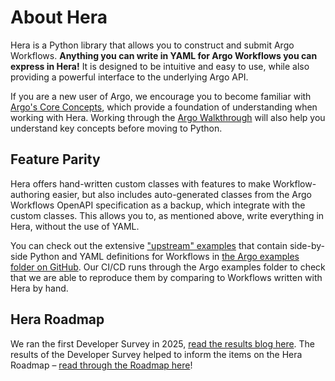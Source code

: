 # About Hera

Hera is a Python library that allows you to construct and submit Argo Workflows. **Anything you can write in YAML for
Argo Workflows you can express in Hera!** It is designed to be intuitive and easy to use, while also providing a
powerful interface to the underlying Argo API.

If you are a new user of Argo, we encourage you to become familiar with
[Argo's Core Concepts](https://argoproj.github.io/argo-workflows/workflow-concepts/), which provide a foundation of
understanding when working with Hera. Working through the
[Argo Walkthrough](https://argoproj.github.io/argo-workflows/walk-through/) will also help you understand key concepts
before moving to Python.

## Feature Parity

Hera offers hand-written custom classes with features to make Workflow-authoring easier, but also includes
auto-generated classes from the Argo Workflows OpenAPI specification as a backup, which integrate with the custom
classes. This allows you to, as mentioned above, write everything in Hera, without the use of YAML.

You can check out the extensive ["upstream" examples](../examples/workflows/upstream/dag_diamond.md) that contain
side-by-side Python and YAML definitions for Workflows in
[the Argo examples folder on GitHub](https://github.com/argoproj/argo-workflows/tree/master/examples). Our CI/CD runs
through the Argo examples folder to check that we are able to reproduce them by comparing to Workflows written with Hera
by hand.

## Hera Roadmap

We ran the first Developer Survey in 2025,
[read the results blog here](https://dev.to/elliot_gunton/hera-developer-survey-2025-168d). The results of the Developer
Survey helped to inform the items on the Hera Roadmap –
[read through the Roadmap here](https://docs.google.com/document/d/1A9HIESzPTHldvh4nkBE4F45p337_88Z3i66FN-48OfU/edit?usp=sharing)!
